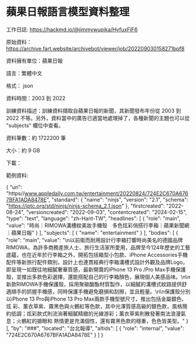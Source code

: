 # 蘋果日報語言模型資料整理

工作日誌: https://hackmd.io/@jimmywupika/HyfuxFiF6 

原始資料：https://archive.fart.website/archivebot/viewer/job/202209030158271bpf8

資料擁有單位：蘋果日報

語言：繁體中文

格式： json

資料時間：2003 到 2022

訓練資料描述：訓練資料擷取自蘋果日報的新聞，其新聞發布年份從 2003 到 2022 不等。另外，資料當中的廣告已適當地處理掉了，各種新聞的主題也可以從 "subjects" 欄位中查看。

資料筆數：約 1722200 筆

大小：約 9 GB

下載：

範例資料:

{
    "uri": "https//www.appledaily.com.tw/entertainment/20220824/724E2C670A6767BFA1ADA8478E",
    "standard": {
      "name": "ninjs",
      "version": "2.1",
      "schema": "https://iptc.org/std/ninjs/ninjs-schema_2.1.json"
    },
    "firstcreated": "2022-08-24",
    "versioncreated": "2022-09-03",
    "contentcreated": "2024-02-15",
    "type": "text",
    "language": "zh-Hant-TW",
    "headlines": [
      {
        "role": "main",
        "value": "時尚｜RIMOWA溝槽紋美妝手機殼　多色炫彩俏搭行李箱｜蘋果新聞網｜蘋果日報"
      }
    ],
    "subjects": [
      {
        "name": "entertainment"
      }
    ],
    "bodies": [
      {
        "role": "main",
        "value": "\n以前衛而耐用設計行李箱打響時尚美名的德國品牌RIMOWA，為許多商務差旅人士、旅行生活家所愛用，品牌至今124年歷史的工藝底蘊，也在近年於行李箱之外，開拓包括箱型小包款、iPhone Accessories手機配件等新旅行配件類別，設計上也連貫經典行李箱溝槽式設計外觀及品牌Logo，即呈現一如既往地細膩奢華質感，最新開賣的iPhone 13 Pro /Pro Max手機保護殼，並推出多款色彩選擇，還能搭配自己的行李箱顏色，展現個人美感品味。\n\n新款RIMOWA手機保護殼，採用聚碳酸酯材質製作，以細膩的溝槽式紋路提供舒適順手的抓握手機感，同時保護手機避免磨損和刮擦，並且輕量。\n\n保護殼分別以iPhone 13 Pro與iPhone 13 Pro Max兩款手機型號尺寸，推出包括金屬銀色、炫
彩、薰衣草紫、霧黑色與火鶴紅等色款，其中光澤質感高級的銀色款，風格簡約低調；炫彩款式則流淌著細膩精緻的光線游彩；薰衣草紫則散發著南法浪漫氣息；火鶴紅的搶眼和
熱情更是充滿個性，還有霧黑色款的穩重，色色皆美型。"
      }
    ],
    "by": "###",
    "located": "台北報導",
    "altids": [
      {
        "role": "internal",
        "value": "724E2C670A6767BFA1ADA8478E"
      }
    ]
  }

